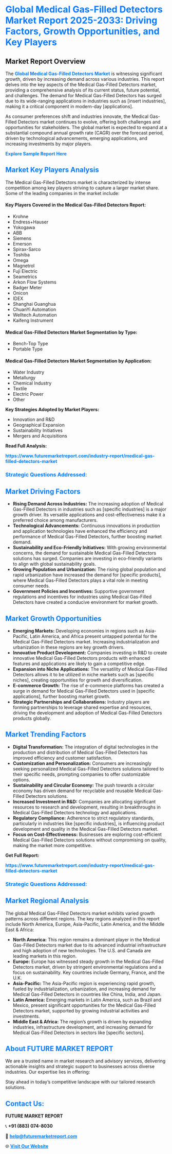 <h1 style="color: #007BFF;">Global Medical Gas-Filled Detectors Market Report 2025-2033: Driving Factors, Growth Opportunities, and Key Players</h1>

<section id="overview">
<h2>Market Report Overview</h2>
<p>The <a href="https://www.futuremarketreport.com/industry-report/medical-gas-filled-detectors-market" style="color: #007BFF; text-decoration: none;"><strong>Global Medical Gas-Filled Detectors Market</strong></a> is witnessing significant growth, driven by increasing demand across various industries. This report delves into the key aspects of the Medical Gas-Filled Detectors market, providing a comprehensive analysis of its current status, future potential, and challenges. The demand for Medical Gas-Filled Detectors has surged due to its wide-ranging applications in industries such as [insert industries], making it a critical component in modern-day [applications].</p>
<p>As consumer preferences shift and industries innovate, the Medical Gas-Filled Detectors market continues to evolve, offering both challenges and opportunities for stakeholders. The global market is expected to expand at a substantial compound annual growth rate (CAGR) over the forecast period, driven by technological advancements, emerging applications, and increasing investments by major players.</p>
</section>

<section id="overview">
<p><a href="https://www.futuremarketreport.com/request-sample/reportId=32518" style="color: #007BFF; text-decoration: none;"><strong>Explore Sample Report Here</strong></a></p>
</section>

<section id="key-players">
<h2 style="color: #007BFF;">Market Key Players Analysis</h2>
<p>The Medical Gas-Filled Detectors market is characterized by intense competition among key players striving to capture a larger market share. Some of the leading companies in the market include:</p>
<h4>Key Players Covered in the Medical Gas-Filled Detectors Report:</h4>
<ul><li>Krohne</li><li>Endress+Hauser</li><li>Yokogawa</li><li>ABB</li><li>Siemens</li><li>Emerson</li><li>Spirax-Sarco</li><li>Toshiba</li><li>Omega</li><li>Magnetrol</li><li>Fuji Electric</li><li>Seametrics</li><li>Arkon Flow Systems</li><li>Badger Meter</li><li>Onicon</li><li>IDEX</li><li>Shanghai Guanghua</li><li>ChuanYi Automation</li><li>Welltech Automation</li><li>Kaifeng Instrument</li></ul>
<h4>Medical Gas-Filled Detectors Market Segmentation by Type:</h4>
<ul><li>Bench-Top Type</li><li>Portable Type</li></ul>

<h4>Medical Gas-Filled Detectors Market Segmentation by Application:</h4>
<ul><li>Water Industry</li><li>Metallurgy</li><li>Chemical Industry</li><li>Textile</li><li>Electric Power</li><li>Other</li></ul>
<p><strong>Key Strategies Adopted by Market Players:</strong></p>
<ul>
<li>Innovation and R&D</li>
<li>Geographical Expansion</li>
<li>Sustainability Initiatives</li>
<li>Mergers and Acquisitions</li>
</ul>
</section>

<section>
<p><strong>Read Full Analysis: </strong></p><a href="https://www.futuremarketreport.com/industry-report/medical-gas-filled-detectors-market" style="color: #007BFF; text-decoration: none;"><strong>https://www.futuremarketreport.com/industry-report/medical-gas-filled-detectors-market</strong></a>
<h3 style="color: #007BFF;">Strategic Questions Addressed:</h3>
</section>

<section id="driving-factors">
<h2 style="color: #007BFF;">Market Driving Factors</h2>
<ul>
<li><strong>Rising Demand Across Industries:</strong> The increasing adoption of Medical Gas-Filled Detectors in industries such as [specific industries] is a major growth driver. Its versatile applications and cost-effectiveness make it a preferred choice among manufacturers.</li>
<li><strong>Technological Advancements:</strong> Continuous innovations in production and application technologies have enhanced the efficiency and performance of Medical Gas-Filled Detectors, further boosting market demand.</li>
<li><strong>Sustainability and Eco-Friendly Initiatives:</strong> With growing environmental concerns, the demand for sustainable Medical Gas-Filled Detectors solutions has surged. Companies are investing in eco-friendly variants to align with global sustainability goals.</li>
<li><strong>Growing Population and Urbanization:</strong> The rising global population and rapid urbanization have increased the demand for [specific products], where Medical Gas-Filled Detectors plays a vital role in meeting consumer needs.</li>
<li><strong>Government Policies and Incentives:</strong> Supportive government regulations and incentives for industries using Medical Gas-Filled Detectors have created a conducive environment for market growth.</li>
</ul>
</section>

<section id="growth-opportunities">
<h2 style="color: #007BFF;">Market Growth Opportunities</h2>
<ul>
<li><strong>Emerging Markets:</strong> Developing economies in regions such as Asia-Pacific, Latin America, and Africa present untapped potential for the Medical Gas-Filled Detectors market. Increasing industrialization and urbanization in these regions are key growth drivers.</li>
<li><strong>Innovative Product Development:</strong> Companies investing in R&D to create innovative Medical Gas-Filled Detectors products with enhanced features and applications are likely to gain a competitive edge.</li>
<li><strong>Expansion into Niche Applications:</strong> The versatility of Medical Gas-Filled Detectors allows it to be utilized in niche markets such as [specific niches], creating opportunities for growth and diversification.</li>
<li><strong>E-commerce Growth:</strong> The rise of e-commerce platforms has created a surge in demand for Medical Gas-Filled Detectors used in [specific applications], further boosting market growth.</li>
<li><strong>Strategic Partnerships and Collaborations:</strong> Industry players are forming partnerships to leverage shared expertise and resources, driving the development and adoption of Medical Gas-Filled Detectors products globally.</li>
</ul>
</section>

<section id="trending-factors">
<h2 style="color: #007BFF;">Market Trending Factors</h2>
<ul>
<li><strong>Digital Transformation:</strong> The integration of digital technologies in the production and distribution of Medical Gas-Filled Detectors has improved efficiency and customer satisfaction.</li>
<li><strong>Customization and Personalization:</strong> Consumers are increasingly seeking personalized Medical Gas-Filled Detectors solutions tailored to their specific needs, prompting companies to offer customizable options.</li>
<li><strong>Sustainability and Circular Economy:</strong> The push towards a circular economy has driven demand for recyclable and reusable Medical Gas-Filled Detectors solutions.</li>
<li><strong>Increased Investment in R&D:</strong> Companies are allocating significant resources to research and development, resulting in breakthroughs in Medical Gas-Filled Detectors technology and applications.</li>
<li><strong>Regulatory Compliance:</strong> Adherence to strict regulatory standards, particularly in industries like [specific industries], is influencing product development and quality in the Medical Gas-Filled Detectors market.</li>
<li><strong>Focus on Cost-Effectiveness:</strong> Businesses are exploring cost-efficient Medical Gas-Filled Detectors solutions without compromising on quality, making the market more competitive.</li>
</ul>
</section>

<section>
<p><strong>Get Full Report: </strong></p><a href="https://www.futuremarketreport.com/industry-report/medical-gas-filled-detectors-market" style="color: #007BFF; text-decoration: none;"><strong>https://www.futuremarketreport.com/industry-report/medical-gas-filled-detectors-market</strong></a>
<h3 style="color: #007BFF;">Strategic Questions Addressed:</h3>
</section>


<section id="regional-analysis">
<h2 style="color: #007BFF;">Market Regional Analysis</h2>
<p>The global Medical Gas-Filled Detectors market exhibits varied growth patterns across different regions. The key regions analyzed in this report include North America, Europe, Asia-Pacific, Latin America, and the Middle East & Africa:</p>
<ul>
<li><strong>North America:</strong> This region remains a dominant player in the Medical Gas-Filled Detectors market due to its advanced industrial infrastructure and high adoption of new technologies. The U.S. and Canada are leading markets in this region.</li>
<li><strong>Europe:</strong> Europe has witnessed steady growth in the Medical Gas-Filled Detectors market, driven by stringent environmental regulations and a focus on sustainability. Key countries include Germany, France, and the U.K.</li>
<li><strong>Asia-Pacific:</strong> The Asia-Pacific region is experiencing rapid growth, fueled by industrialization, urbanization, and increasing demand for Medical Gas-Filled Detectors in countries like China, India, and Japan.</li>
<li><strong>Latin America:</strong> Emerging markets in Latin America, such as Brazil and Mexico, present significant opportunities for the Medical Gas-Filled Detectors market, supported by growing industrial activities and investments.</li>
<li><strong>Middle East & Africa:</strong> The region’s growth is driven by expanding industries, infrastructure development, and increasing demand for Medical Gas-Filled Detectors in sectors like [specific sectors].</li>
</ul>
</section>

<footer>
<h2 style="color: #007BFF;">About FUTURE MARKET REPORT</h2>
<p>We are a trusted name in market research and advisory services, delivering actionable insights and strategic support to businesses across diverse industries. Our expertise lies in offering:</p>

<p>Stay ahead in today’s competitive landscape with our tailored research solutions.</p>

<h2 style="color: #007BFF;">Contact Us:</h2>
<p><strong>FUTURE MARKET REPORT</strong></p>
<p>📞 <strong>+91 (883) 074-8030</strong></p>
<p>📧 <strong><a href="mailto:help@futuremarketreport.com" style="color: #007BFF;">help@futuremarketreport.com</a></strong></p>
<p>🌐 <strong><a href="https://www.futuremarketreport.com/" style="color: #007BFF;">Visit Our Website</a></strong></p>
</footer>